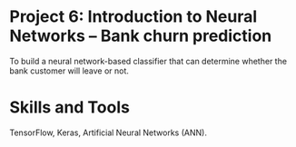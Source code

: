 # Project 6: Introduction to Neural Networks – Bank churn prediction
To build a neural network-based classifier that can determine whether the bank customer will leave or not.

# Skills and Tools
TensorFlow, Keras, Artificial Neural Networks (ANN).
